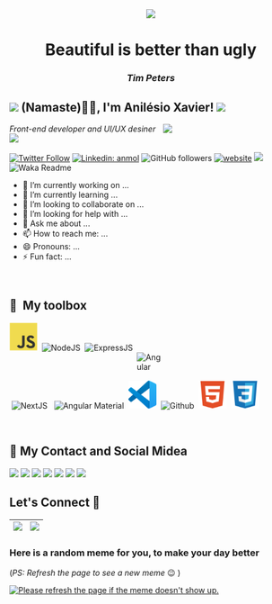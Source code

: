 <p align="center">
  <img align="center" width="100" src="https://e7.pngegg.com/pngimages/216/546/png-clipart-illustration-quotation-mark-guillemet-quotation-love-heart.png" />

  <h1 align="center">Beautiful is better than ugly</h1>
  <h3 align="center"><em>Tim Peters</em> </h3>
</p>

<h2><img src="https://emojis.slackmojis.com/emojis/images/1531849430/4246/blob-sunglasses.gif?1531849430" width="30"/> (Namaste)🙏🏻, I'm Anilésio Xavier! <img src="https://media.giphy.com/media/12oufCB0MyZ1Go/giphy.gif" width="50"></h2>
<img align='right' src="https://media.giphy.com/media/M9gbBd9nbDrOTu1Mqx/giphy.gif" width="230">
<p><em>Front-end developer and UI/UX desiner <img src="https://media.giphy.com/media/WUlplcMpOCEmTGBtBW/giphy.gif" width="30"> 
</em></p>

[![Twitter Follow](https://img.shields.io/twitter/follow/misteranmol?label=Follow)](https://twitter.com/intent/follow?screen_name=misteranmol)
[![Linkedin: anmol](https://img.shields.io/badge/-anmol-blue?style=flat-square&logo=Linkedin&logoColor=white&link=https://www.linkedin.com/in/anmol-p-singh/)](https://www.linkedin.com/in/anmol098/)
![GitHub followers](https://img.shields.io/github/followers/anmol098?label=Follow&style=social)
[![website](https://img.shields.io/badge/Website-46a2f1.svg?&style=flat-square&logo=Google-Chrome&logoColor=white&link=https://anmolsingh.me/)](https://anmolsingh.me/)
![](https://visitor-badge.glitch.me/badge?page_id=anmol098.anmol098)
![Waka Readme](https://github.com/anmol098/anmol098/workflows/Waka%20Readme/badge.svg)

- 🔭 I’m currently working on ...
- 🌱 I’m currently learning ...
- 👯 I’m looking to collaborate on ...
- 🤔 I’m looking for help with ...
- 💬 Ask me about ...
- 📫 How to reach me: ...
- 😄 Pronouns: ...
- ⚡ Fun fact: ...

&nbsp;

## 🧰 &nbsp;My toolbox

<img  src="https://raw.githubusercontent.com/devicons/devicon/1119b9f84c0290e0f0b38982099a2bd027a48bf1/icons/javascript/javascript-original.svg" alt="JavaScript" width="50" height="50"/> &nbsp;<img  src="https://w7.pngwing.com/pngs/159/366/png-transparent-django-python-computer-icons-logo-python-text-label-rectangle-thumbnail.png" alt="NodeJS" width="50" height="50"/> &nbsp;<img  src="https://github.com/CyrisXD/CyrisXD/raw/master/assets/ExpressJS.png" alt="ExpressJS"/> &nbsp; <img  src="https://angular.io/assets/images/logos/angular/angular.png" alt="Angular" width="50" height="50" style="margin:0 auto; display:block;"/> &nbsp;<img  src="https://github.com/CyrisXD/CyrisXD/raw/master/assets/NextJS.png" alt="NextJS"/> &nbsp; <img  src="https://play-lh.googleusercontent.com/qhV0NtKrkgNsTSKIjjqFSVkJpTibe5RBcrxb6y5te70EH5VZXGzd5dGUCkHIpHxq94hQ" alt="Angular Material"/> &nbsp;<img  src="https://raw.githubusercontent.com/devicons/devicon/1119b9f84c0290e0f0b38982099a2bd027a48bf1/icons/vscode/vscode-original.svg" alt="VSCode" width="50" height="50"/> &nbsp;<img  src="https://github.com/CyrisXD/CyrisXD/raw/master/assets/Github.png" alt="Github"/> &nbsp;<img  src="https://raw.githubusercontent.com/devicons/devicon/1119b9f84c0290e0f0b38982099a2bd027a48bf1/icons/html5/html5-plain.svg" alt="HTML5" width="50" height="50"/> &nbsp;<img  src="https://raw.githubusercontent.com/devicons/devicon/1119b9f84c0290e0f0b38982099a2bd027a48bf1/icons/css3/css3-original.svg" alt="CSS3" width="50" height="50"/>

&nbsp;

## 📱 My Contact and Social Midea
 <img src="https://img.shields.io/badge/Gmail-D14836?style=for-the-badge&logo=gmail&logoColor=white" />                                            
 <img src="https://img.shields.io/badge/LinkedIn-0077B5?style=for-the-badge&logo=linkedin&logoColor=white" />                 
 <img src="https://img.shields.io/badge/Microsoft_Outlook-0078D4?style=for-the-badge&logo=microsoft-outlook&logoColor=white" />                
 <img src="https://img.shields.io/badge/Signal-%23039BE5.svg?&style=for-the-badge&logo=Signal&logoColor=white" />               
 <img src="https://img.shields.io/badge/Telegram-2CA5E0?style=for-the-badge&logo=telegram&logoColor=white" />                                         
 <img src="https://img.shields.io/badge/website-000000?style=for-the-badge&logo=About.me&logoColor=white" />                    
 <img src="https://img.shields.io/badge/WhatsApp-25D366?style=for-the-badge&logo=whatsapp&logoColor=white" />                                              

## Let's Connect :handshake:

<a target="_blank" href="https://www.linkedin.com/in/anil%C3%A9sio-xavier-4a0ba7195/"><img src="https://cdn2.iconfinder.com/data/icons/social-media-2285/512/1_Linkedin_unofficial_colored_svg-128.png" width="40"></a>|<a href="https://www.kaggle.com/techytushar/"><img src="https://www.vectorlogo.zone/logos/kaggle/kaggle-icon.svg" width="40"></a>
|--|--|

### Here is a random meme for you, to make your day better
(*PS: Refresh the page to see a new meme* :wink: )

<a href="https://github.com/techytushar/random-memer"><img src='https://web-production-4cea.up.railway.app/' title="Meme" alt="Please refresh the page if the meme doesn't show up." height="400"></a>
